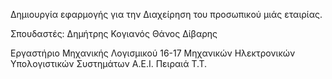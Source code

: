 Δημιουργία εφαρμογής για την Διαχείρηση του προσωπικού μιάς εταιρίας.

Σπουδαστές:
Δημήτρης Κογιανός
Θάνος Δίβαρης

Εργαστήριο Μηχανικής Λογισμικού 16-17
Μηχανικών Ηλεκτρονικών Υπολογιστικών Συστημάτων Α.Ε.Ι. Πειραιά Τ.Τ.
